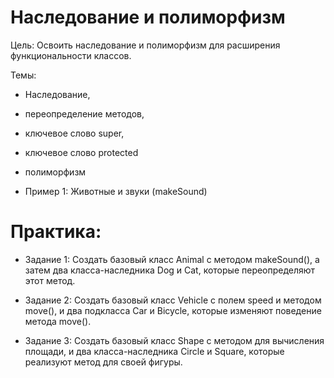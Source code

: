 #  Наследование и полиморфизм

Цель: Освоить наследование и полиморфизм для расширения функциональности классов.

Темы: 
* Наследование, 
* переопределение методов, 
* ключевое слово super, 
* ключевое слово protected
* полиморфизм

* Пример 1: Животные и звуки (makeSound)

# Практика: 
* Задание 1: Создать базовый класс Animal с методом makeSound(), а затем два класса-наследника Dog и Cat, которые переопределяют этот метод.

* Задание 2: Создать базовый класс Vehicle с полем speed и методом move(), и два подкласса Car и Bicycle, которые изменяют поведение метода move().

* Задание 3: Создать базовый класс Shape с методом для вычисления площади, и два класса-наследника Circle и Square, которые реализуют метод для своей фигуры.